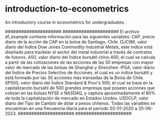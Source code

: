 # introduction-to-econometrics
 An introductory course in econometrics for undergraduates.
 
#####################
#####################
El archivo df_example contiene información para las siguientes variables:
CAP, precio diario de la acción de CAP en la bolsa de Santiago, Chile.
DJCIIM, valor diario del Índice Dow Jones Commodity Industrial Metals, este índice está diseñado para trackear el sector del metal industrial a través de contratos de futuros.
A50, valor diario del Índice bursátil chino A50, el cual se calcula a partir de las cotizaciones de las acciones de las 50 empresas con mayor valor de mercado de las bolsas de Shanghai y Shenzhen.
IPSA, valor diario del Índice de Precios Selectivo de Acciones, el cual es un índice bursátil y está formado por las 30 acciones más transadas de la Bolsa de Chile.
SP500, valor diario del Índice Standard & Poor's 500, el cual se basa en la capitalización bursátil de 500 grandes empresas que poseen acciones que cotizan en las bolsas NYSE o NASDAQ, y captura aproximadamente el 80% de toda la capitalización de mercado en Estados Unidos.
USDCLP, valor diario del Tipo de Cambio de dólar a pesos chilenos.
Todas las variables se encuentran en una frecuencia diaria para el periodo 02-01-2020 a 20-06-2023.
#####################
#####################
